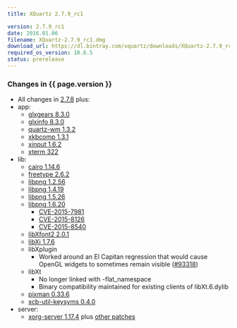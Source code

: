 ```yaml
---
title: XQuartz 2.7.9_rc1

version: 2.7.9_rc1
date: 2016.01.06
filename: XQuartz-2.7.9_rc1.dmg
download_url: https://dl.bintray.com/xquartz/downloads/XQuartz-2.7.9_rc1.dmg
required_os_version: 10.8.5
status: prerelease
---
```


### Changes in {{ page.version }} ###
  * All changes in [2.7.8](XQuartz-2.7.8.html) plus:
  * app:
    * [glxgears 8.3.0](https://lists.freedesktop.org/archives/mesa-announce/2015-December/000191.html)
    * [glxinfo 8.3.0](https://lists.freedesktop.org/archives/mesa-announce/2015-December/000191.html)
    * [quartz-wm 1.3.2](https://github.com/XQuartz/quartz-wm/releases/tag/quartz-wm-1.3.2)
    * [xkbcomp 1.3.1](https://lists.x.org/archives/xorg-announce/2015-November/002653.html)
    * [xinput 1.6.2](https://lists.x.org/archives/xorg-announce/2015-October/002643.html)
    * [xterm 322](https://lists.freedesktop.org/archives/xorg/2016-January/057842.html)
  * lib:
    * [cairo 1.14.6](http://cairographics.org/news/cairo-1.14.6)
    * [freetype 2.6.2](http://sourceforge.net/projects/freetype/files/freetype2/2.6.2)
    * [libpng 1.2.56](http://downloads.sourceforge.net/libpng/libpng12/1.2.56/libpng-1.2.56-README.txt)
    * [libpng 1.4.19](http://downloads.sourceforge.net/libpng/libpng14/1.4.19/libpng-1.4.19-README.txt)
    * [libpng 1.5.26](http://downloads.sourceforge.net/libpng/libpng15/1.5.26/libpng-1.5.26-README.txt)
    * [libpng 1.6.20](http://downloads.sourceforge.net/libpng/libpng16/1.6.20/libpng-1.6.20-README.txt)
      * [CVE-2015-7981](http://cve.mitre.org/cgi-bin/cvename.cgi?name=CVE-2015-7981)
      * [CVE-2015-8126](http://cve.mitre.org/cgi-bin/cvename.cgi?name=CVE-2015-8126)
      * [CVE-2015-8540](http://cve.mitre.org/cgi-bin/cvename.cgi?name=CVE-2015-8540)
    * [libXfont2 2.0.1](https://lists.x.org/archives/xorg-announce/2015-December/002663.html)
    * [libXi 1.7.6](https://lists.x.org/archives/xorg-announce/2015-December/002664.html)
    * libXplugin
      * Worked around an El Capitan regression that would cause OpenGL widgets to sometimes remain visible ([#93318](https://bugs.freedesktop.org/show_bug.cgi?id=93318))
    * libXt
      * No longer linked with -flat_namespace
      * Binary compatibility maintained for existing clients of libXt.6.dylib
    * [pixman 0.33.6](https://lists.x.org/archives/xorg-announce/2015-December/002666.html)
    * [xcb-util-keysyms 0.4.0](https://lists.freedesktop.org/archives/xcb/2014-October/009921.html)
  * server:
    * [xorg-server 1.17.4](https://lists.x.org/archives/xorg-announce/2015-October/002650.html) plus [other patches](https://github.com/XQuartz/xorg-server/commits/XQuartz-2.7.9_rc1)
